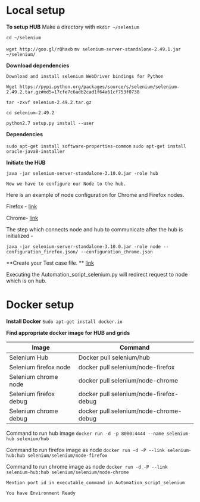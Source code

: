 # Local setup

**To setup HUB**
Make a directory with `mkdir ~/selenium`

`cd ~/selenium`

`wget http://goo.gl/rQhaxb`
`mv selenium-server-standalone-2.49.1.jar ~/selenium/`


**Download dependencies**

`Download and install selenium WebDriver bindings for Python`

`Wget https://pypi.python.org/packages/source/s/selenium/selenium-2.49.2.tar.gz#md5=17cfe7c6adb2cad1f64a61cf753f0738`

`tar -zxvf selenium-2.49.2.tar.gz`

`cd selenium-2.49.2`

`python2.7 setup.py install --user`
	
**Dependencies**

`sudo apt-get install software-properties-common`
`sudo apt-get install oracle-java8-installer`
	
**Initiate the HUB**

 `java -jar selenium-server-standalone-3.10.0.jar -role hub`

	Now we have to configure our Node to the hub. 
		
Here is an example of node configuration for Chrome and Firefox nodes.

Firefox - [link](https://github.com/kishan0894/Pykishan/blob/master/selenium/configuration_firefox.json)

Chrome- [link](https://github.com/kishan0894/Pykishan/blob/master/selenium/configuration_chrome.json)
	
 The step which connects node and hub to communicate after the hub is initialized -

  `java -jar selenium-server-standalone-3.10.0.jar -role node --configuration_firefox.json/ --configuration_chrome.json`

**Create your Test case file. **
[link](https://github.com/kishan0894/Pykishan/blob/master/Automation_Script_selenium)


Executing the Automation_script_selenium.py will redirect request to node which is on hub. 

    



# Docker setup
**Install Docker**
`Sudo apt-get install docker.io`


**Find appropriate docker image for HUB and grids**


Image | Command
------------ | -------------
Selenium Hub | Docker pull selenium/hub
Selenium firefox node | docker pull selenium/node-firefox
Selenium chrome node | docker pull selenium/node-chrome
Selenium firefox debug | docker pull selenium/node-firefox-debug
Selenium chrome debug | docker pull selenium/node-chrome-debug

Command to run hub image 
`docker run -d -p 8080:4444 --name selenium-hub selenium/hub`

Command to run firefox image as node
`docker run -d -P --link selenium-hub:hub selenium/selenium/node-firefox`

Command to run chrome image as node
`docker run -d -P --link selenium-hub:hub selenium/selenium/node-chrome`


`Mention port id in executable_command in Automation_script_selenium`

`You have Environment Ready`
